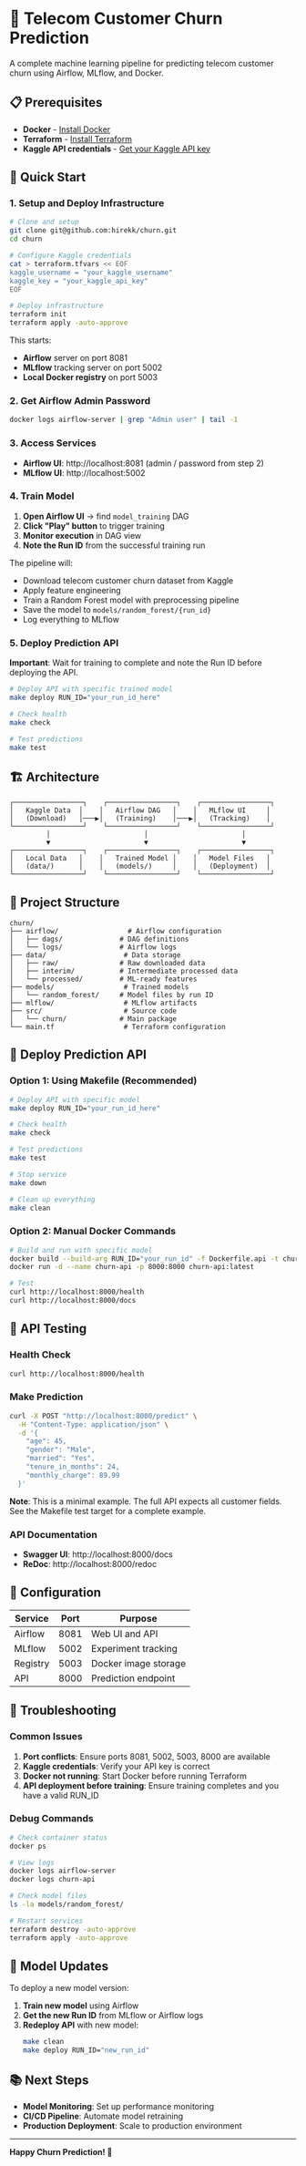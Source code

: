 # 🚀 Telecom Customer Churn Prediction

A complete machine learning pipeline for predicting telecom customer churn using Airflow, MLflow, and Docker.

## 📋 Prerequisites

- **Docker** - [Install Docker](https://docs.docker.com/get-docker/)
- **Terraform** - [Install Terraform](https://developer.hashicorp.com/terraform/downloads)
- **Kaggle API credentials** - [Get your Kaggle API key](https://github.com/Kaggle/kaggle-api#api-credentials)

## 🚀 Quick Start

### 1. Setup and Deploy Infrastructure

```bash
# Clone and setup
git clone git@github.com:hirekk/churn.git
cd churn

# Configure Kaggle credentials
cat > terraform.tfvars << EOF
kaggle_username = "your_kaggle_username"
kaggle_key = "your_kaggle_api_key"
EOF

# Deploy infrastructure
terraform init
terraform apply -auto-approve
```

This starts:
- **Airflow** server on port 8081
- **MLflow** tracking server on port 5002
- **Local Docker registry** on port 5003

### 2. Get Airflow Admin Password

```bash
docker logs airflow-server | grep "Admin user" | tail -1
```

### 3. Access Services

- **Airflow UI**: http://localhost:8081 (admin / password from step 2)
- **MLflow UI**: http://localhost:5002

### 4. Train Model

1. **Open Airflow UI** → find `model_training` DAG
2. **Click "Play" button** to trigger training
3. **Monitor execution** in DAG view
4. **Note the Run ID** from the successful training run

The pipeline will:
- Download telecom customer churn dataset from Kaggle
- Apply feature engineering
- Train a Random Forest model with preprocessing pipeline
- Save the model to `models/random_forest/{run_id}`
- Log everything to MLflow

### 5. Deploy Prediction API

**Important**: Wait for training to complete and note the Run ID before deploying the API.

```bash
# Deploy API with specific trained model
make deploy RUN_ID="your_run_id_here"

# Check health
make check

# Test predictions
make test
```

## 🏗️ Architecture

```
┌─────────────────┐    ┌─────────────────┐    ┌─────────────────┐
│   Kaggle Data  │    │   Airflow DAG   │    │   MLflow UI     │
│   (Download)   │───▶│   (Training)    │───▶│   (Tracking)    │
└─────────────────┘    └─────────────────┘    └─────────────────┘
         │                       │                       │
         ▼                       ▼                       ▼
┌─────────────────┐    ┌─────────────────┐    ┌─────────────────┐
│   Local Data   │    │   Trained Model │    │   Model Files   │
│   (data/)      │    │   (models/)     │    │   (Deployment)  │
└─────────────────┘    └─────────────────┘    └─────────────────┘
```

## 📁 Project Structure

```
churn/
├── airflow/                 # Airflow configuration
│   ├── dags/              # DAG definitions
│   └── logs/              # Airflow logs
├── data/                   # Data storage
│   ├── raw/               # Raw downloaded data
│   ├── interim/           # Intermediate processed data
│   └── processed/         # ML-ready features
├── models/                 # Trained models
│   └── random_forest/     # Model files by run ID
├── mlflow/                 # MLflow artifacts
├── src/                    # Source code
│   └── churn/             # Main package
└── main.tf                 # Terraform configuration
```

## 🚀 Deploy Prediction API

### Option 1: Using Makefile (Recommended)

```bash
# Deploy API with specific model
make deploy RUN_ID="your_run_id_here"

# Check health
make check

# Test predictions
make test

# Stop service
make down

# Clean up everything
make clean
```

### Option 2: Manual Docker Commands

```bash
# Build and run with specific model
docker build --build-arg RUN_ID="your_run_id" -f Dockerfile.api -t churn-api:latest .
docker run -d --name churn-api -p 8000:8000 churn-api:latest

# Test
curl http://localhost:8000/health
curl http://localhost:8000/docs
```

## 🧪 API Testing

### Health Check
```bash
curl http://localhost:8000/health
```

### Make Prediction
```bash
curl -X POST "http://localhost:8000/predict" \
  -H "Content-Type: application/json" \
  -d '{
    "age": 45,
    "gender": "Male",
    "married": "Yes",
    "tenure_in_months": 24,
    "monthly_charge": 89.99
  }'
```

**Note**: This is a minimal example. The full API expects all customer fields. See the Makefile test target for a complete example.

### API Documentation
- **Swagger UI**: http://localhost:8000/docs
- **ReDoc**: http://localhost:8000/redoc

## 🔧 Configuration

| Service | Port | Purpose |
|---------|------|---------|
| Airflow | 8081 | Web UI and API |
| MLflow | 5002 | Experiment tracking |
| Registry | 5003 | Docker image storage |
| API | 8000 | Prediction endpoint |

## 🚨 Troubleshooting

### Common Issues

1. **Port conflicts**: Ensure ports 8081, 5002, 5003, 8000 are available
2. **Kaggle credentials**: Verify your API key is correct
3. **Docker not running**: Start Docker before running Terraform
4. **API deployment before training**: Ensure training completes and you have a valid RUN_ID

### Debug Commands

```bash
# Check container status
docker ps

# View logs
docker logs airflow-server
docker logs churn-api

# Check model files
ls -la models/random_forest/

# Restart services
terraform destroy -auto-approve
terraform apply -auto-approve
```

## 🔄 Model Updates

To deploy a new model version:

1. **Train new model** using Airflow
2. **Get the new Run ID** from MLflow or Airflow logs
3. **Redeploy API** with new model:
   ```bash
   make clean
   make deploy RUN_ID="new_run_id"
   ```

## 📚 Next Steps

- **Model Monitoring**: Set up performance monitoring
- **CI/CD Pipeline**: Automate model retraining
- **Production Deployment**: Scale to production environment

---

**Happy Churn Prediction! 🎯**
